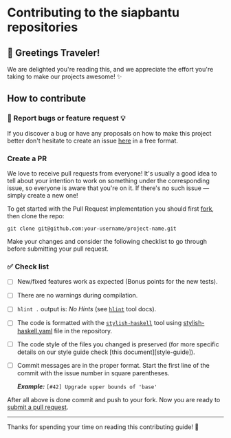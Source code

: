 # Contributing to the siapbantu repositories

## :wave: Greetings Traveler!

We are delighted you're reading this, and we appreciate the effort you're
taking to make our projects awesome! :sparkles:

## How to contribute

### :bug: Report bugs or feature request :bulb:

If you discover a bug or have any proposals on how to make this project better
don't hesitate to create an issue [here](../../issues/new) in a free format.

### Create a PR

We love to receive pull requests from everyone! It's usually a good idea
to tell about your intention to work on something under the corresponding
issue, so everyone is aware that you're on it. If there's no such issue — simply
create a new one!

To get started with the Pull Request implementation you should first 
[fork](../../fork), then clone the repo:

    git clone git@github.com:your-username/project-name.git

Make your changes and consider the following checklist to go through 
before submitting your pull request.

### :white_check_mark: Check list
- [ ] New/fixed features work as expected (Bonus points for the new tests).
- [ ] There are no warnings during compilation.
- [ ] `hlint .` output is: _No Hints_ (see [`hlint`][hlint] tool docs).
- [ ] The code is formatted with the [`stylish-haskell`][stylish-tool] tool 
      using [stylish-haskell.yaml][stylish] file in the repository.
- [ ] The code style of the files you changed is preserved (for more specific 
      details on our style guide check [this document][style-guide]).
- [ ] Commit messages are in the proper format.
      Start the first line of the commit with the issue number in square parentheses.

    **_Example:_** `[#42] Upgrade upper bounds of 'base'`

After all above is done commit and push to your fork.
Now you are ready to [submit a pull request](../../compare).


----------
Thanks for spending your time on reading this contributing guide! :sparkling_heart:

[stylish]: .stylish-haskell.yaml
[stylish-tool]: http://hackage.haskell.org/package/stylish-haskell
[hlint]: http://hackage.haskell.org/package/hlint
